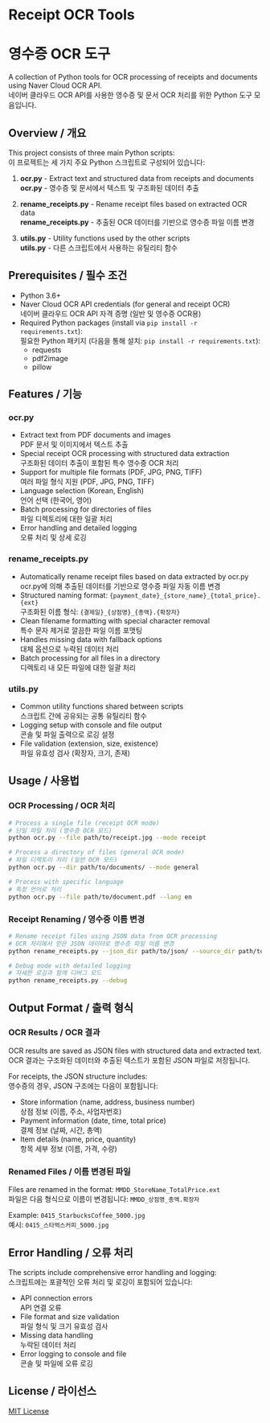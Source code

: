 # Receipt OCR Tools
# 영수증 OCR 도구

A collection of Python tools for OCR processing of receipts and documents using Naver Cloud OCR API.  
네이버 클라우드 OCR API를 사용한 영수증 및 문서 OCR 처리를 위한 Python 도구 모음입니다.

## Overview / 개요

This project consists of three main Python scripts:  
이 프로젝트는 세 가지 주요 Python 스크립트로 구성되어 있습니다:

1. **ocr.py** - Extract text and structured data from receipts and documents  
   **ocr.py** - 영수증 및 문서에서 텍스트 및 구조화된 데이터 추출
   
2. **rename_receipts.py** - Rename receipt files based on extracted OCR data  
   **rename_receipts.py** - 추출된 OCR 데이터를 기반으로 영수증 파일 이름 변경
   
3. **utils.py** - Utility functions used by the other scripts  
   **utils.py** - 다른 스크립트에서 사용하는 유틸리티 함수

## Prerequisites / 필수 조건

- Python 3.6+
- Naver Cloud OCR API credentials (for general and receipt OCR)  
  네이버 클라우드 OCR API 자격 증명 (일반 및 영수증 OCR용)
- Required Python packages (install via `pip install -r requirements.txt`):  
  필요한 Python 패키지 (다음을 통해 설치: `pip install -r requirements.txt`):
  - requests
  - pdf2image
  - pillow

## Features / 기능

### ocr.py

- Extract text from PDF documents and images  
  PDF 문서 및 이미지에서 텍스트 추출
- Special receipt OCR processing with structured data extraction  
  구조화된 데이터 추출이 포함된 특수 영수증 OCR 처리
- Support for multiple file formats (PDF, JPG, PNG, TIFF)  
  여러 파일 형식 지원 (PDF, JPG, PNG, TIFF)
- Language selection (Korean, English)  
  언어 선택 (한국어, 영어)
- Batch processing for directories of files  
  파일 디렉토리에 대한 일괄 처리
- Error handling and detailed logging  
  오류 처리 및 상세 로깅

### rename_receipts.py

- Automatically rename receipt files based on data extracted by ocr.py  
  ocr.py에 의해 추출된 데이터를 기반으로 영수증 파일 자동 이름 변경
- Structured naming format: `{payment_date}_{store_name}_{total_price}.{ext}`  
  구조화된 이름 형식: `{결제일}_{상점명}_{총액}.{확장자}`
- Clean filename formatting with special character removal  
  특수 문자 제거로 깔끔한 파일 이름 포맷팅
- Handles missing data with fallback options  
  대체 옵션으로 누락된 데이터 처리
- Batch processing for all files in a directory  
  디렉토리 내 모든 파일에 대한 일괄 처리

### utils.py

- Common utility functions shared between scripts  
  스크립트 간에 공유되는 공통 유틸리티 함수
- Logging setup with console and file output  
  콘솔 및 파일 출력으로 로깅 설정
- File validation (extension, size, existence)  
  파일 유효성 검사 (확장자, 크기, 존재)

## Usage / 사용법

### OCR Processing / OCR 처리

```bash
# Process a single file (receipt OCR mode)
# 단일 파일 처리 (영수증 OCR 모드)
python ocr.py --file path/to/receipt.jpg --mode receipt

# Process a directory of files (general OCR mode)
# 파일 디렉토리 처리 (일반 OCR 모드)
python ocr.py --dir path/to/documents/ --mode general

# Process with specific language
# 특정 언어로 처리
python ocr.py --file path/to/document.pdf --lang en
```

### Receipt Renaming / 영수증 이름 변경

```bash
# Rename receipt files using JSON data from OCR processing
# OCR 처리에서 얻은 JSON 데이터로 영수증 파일 이름 변경
python rename_receipts.py --json_dir path/to/json/ --source_dir path/to/receipts/

# Debug mode with detailed logging
# 자세한 로깅과 함께 디버그 모드
python rename_receipts.py --debug
```

## Output Format / 출력 형식

### OCR Results / OCR 결과

OCR results are saved as JSON files with structured data and extracted text.  
OCR 결과는 구조화된 데이터와 추출된 텍스트가 포함된 JSON 파일로 저장됩니다.

For receipts, the JSON structure includes:  
영수증의 경우, JSON 구조에는 다음이 포함됩니다:

- Store information (name, address, business number)  
  상점 정보 (이름, 주소, 사업자번호)
- Payment information (date, time, total price)  
  결제 정보 (날짜, 시간, 총액)
- Item details (name, price, quantity)  
  항목 세부 정보 (이름, 가격, 수량)

### Renamed Files / 이름 변경된 파일

Files are renamed in the format: `MMDD_StoreName_TotalPrice.ext`  
파일은 다음 형식으로 이름이 변경됩니다: `MMDD_상점명_총액.확장자`

Example: `0415_StarbucksCoffee_5000.jpg`  
예시: `0415_스타벅스커피_5000.jpg`

## Error Handling / 오류 처리

The scripts include comprehensive error handling and logging:  
스크립트에는 포괄적인 오류 처리 및 로깅이 포함되어 있습니다:

- API connection errors  
  API 연결 오류
- File format and size validation  
  파일 형식 및 크기 유효성 검사
- Missing data handling  
  누락된 데이터 처리
- Error logging to console and file  
  콘솔 및 파일에 오류 로깅

## License / 라이선스

[MIT License](LICENSE) 